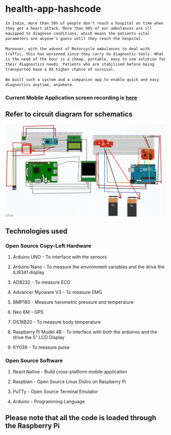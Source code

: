 # health-app-hashcode

```
In India, more than 50% of people don't reach a hospital on time when they get a heart attack. More than 60% of our ambulances are ill equipped to diagnose conditions, which means the patients vital parameters are anyone's guess until they reach the hospital.

Moreover, with the advent of Motorcycle ambulances to deal with traffic, this has worsened since they carry no diagnostic tools. What is the need of the hour is a cheap, portable, easy to use solution for their diagnostics needs. Patients who are stabilised before being transported have a 8X higher chance of survival.

We built such a system and a companion app to enable quick and easy diagnostics anytime, anywhere.
```
### Current Mobile Application screen recording is [here](https://drive.google.com/open?id=16PlDe_pkNudPTPNehzPI4a-LhLSY39hV)

## Refer to circuit diagram for schematics
![](./Examples/Simplified-Circuit-Diagram.PNG)
## Technologies used

### Open Source Copy-Left Hardware 

1. Arduino UNO - To interface with the sensors

2. Arduino Nano - To measure the environment variables and the drive the ILI9341 display

3. AD8232 - To measure ECG

4. Advancer Myoware V3 - To measure EMG

5. BMP180 - Measure harometric pressure and temperature

6. Neo 6M - GPS

7. DS18B20 - To measure body temperature

8. Raspberry Pi Model 4B - To interface with both the arduinos and the drive the 5" LCD Display

9. KY039 - To measure pulse

### Open Source Software

1. React Native - Build cross-platform mobile application

2. Raspbian - Open Source Linux Distro on Raspberry Pi

3. PuTTy - Open Source Terminal Emulator

4. Arduino - Programming Language


## Please note that all the code is loaded through the Raspberry Pi
